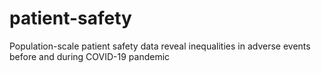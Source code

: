 # patient-safety
Population-scale patient safety data reveal inequalities in adverse events before and during COVID-19 pandemic
